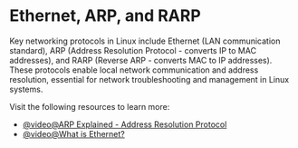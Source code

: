 # Ethernet, ARP, and RARP

Key networking protocols in Linux include Ethernet (LAN communication standard), ARP (Address Resolution Protocol - converts IP to MAC addresses), and RARP (Reverse ARP - converts MAC to IP addresses). These protocols enable local network communication and address resolution, essential for network troubleshooting and management in Linux systems.

Visit the following resources to learn more:

- [@video@ARP Explained - Address Resolution Protocol](https://www.youtube.com/watch?v=cn8Zxh9bPio)
- [@video@What is Ethernet?](https://www.youtube.com/watch?v=HLziLmaYsO0)

